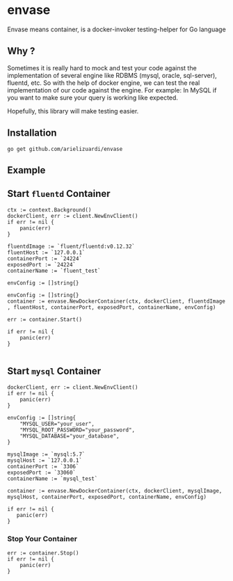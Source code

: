 # envase
Envase means container, is a docker-invoker testing-helper for Go language

## Why ?

Sometimes it is really hard to mock and test your code against the implementation of several engine like RDBMS (mysql, oracle, sql-server), fluentd, etc.
So with the help of docker engine, we can test the real implementation of our code against the engine. 
For example: In MySQL if you want to make sure your query is working like expected.

Hopefully, this library will make testing easier.

## Installation 

```go get github.com/arielizuardi/envase```

## Example

## Start `fluentd` Container

```
ctx := context.Background()
dockerClient, err := client.NewEnvClient()
if err != nil {
    panic(err)
}

fluentdImage := `fluent/fluentd:v0.12.32`
fluentHost := `127.0.0.1`
containerPort := `24224`
exposedPort := `24224`
containerName := `fluent_test`

envConfig := []string{}

envConfig := []string{}
container := envase.NewDockerContainer(ctx, dockerClient, fluentdImage , fluentHost, containerPort, exposedPort, containerName, envConfig)

err := container.Start()

if err != nil {
    panic(err)
}
  
```

## Start `mysql` Container

```
dockerClient, err := client.NewEnvClient()
if err != nil {
    panic(err)
}
   
envConfig := []string{
	"MYSQL_USER="your_user",
	"MYSQL_ROOT_PASSWORD="your_password",
	"MYSQL_DATABASE="your_database",
}

mysqlImage := `mysql:5.7`
mysqlHost := `127.0.0.1`
containerPort := `3306`
exposedPort := `33060` 
containerName := `mysql_test`
  
container := envase.NewDockerContainer(ctx, dockerClient, mysqlImage, mysqlHost, containerPort, exposedPort, containerName, envConfig)
  
if err != nil {
   panic(err)
}
```

### Stop Your Container
```
err := container.Stop()
if err != nil {
    panic(err)
}
```

